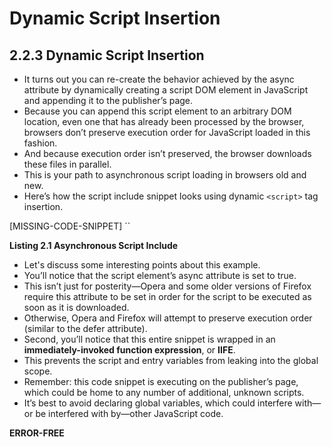 # Dynamic Script Insertion

## 2.2.3 Dynamic Script Insertion

- It turns out you can re-create the behavior achieved by the async attribute by dynamically creating a script DOM element in JavaScript and appending it to the publisher’s page.
- Because you can append this script element to an arbitrary DOM location, even one that has already been processed by the browser, browsers don’t preserve execution order for JavaScript loaded in this fashion.
- And because execution order isn’t preserved, the browser downloads these files in parallel.
- This is your path to asynchronous script loading in browsers old and new.
- Here’s how the script include snippet looks using dynamic `<script>` tag insertion.

[MISSING-CODE-SNIPPET]
``

**Listing 2.1 Asynchronous Script Include**

- Let's discuss some interesting points about this example.
- You’ll notice that the script element’s async attribute is set to true.
- This isn’t just for posterity—Opera and some older versions of Firefox require this attribute to be set in order for the script to be executed as soon as it is downloaded.
- Otherwise, Opera and Firefox will attempt to preserve execution order (similar to the defer attribute).
- Second, you’ll notice that this entire snippet is wrapped in an **immediately-invoked function expression**, or **IIFE**.
- This prevents the script and entry variables from leaking into the global scope.
- Remember: this code snippet is executing on the publisher’s page, which could be home to any number of additional, unknown scripts.
- It’s best to avoid declaring global variables, which could interfere with—or be interfered with by—other JavaScript code.

**ERROR-FREE <SCRIPT> TAG INSERTION**

- In the previous example, the `<script>` tag element is inserted before another found script element on the page.
- Alternatively, you could append the `<script>` tag to the head or body, but that isn’t always safe.
- In some browsers it’s possible to load a web page without a head element (admittedly, rare).
- And appending to the body element before it’s finished parsing can sometimes cause browser exceptions.
- Inserting before a found script element is a surefire way to load a script file without running into these gotchas.
- And you can always guarantee there’s at least one script element: the one that loaded your application.
- You might be wondering to yourself, “Why are we paying so much attention to this include snippet?”
- When it comes to third-party development, first impressions count.
- After you distribute this include snippet to publishers, it’ll be incredibly difficult to get them to change this code later.
- And unfortunately, since you likely don’t have access to the servers hosting their website, you can’t change it for them.
- It’s a good idea to come out with your best solution first.

**FASTER SCRIPT LOADING**

- If you’re interested in learning more techniques for loading your scripts faster, you’ll want to read the **High Performance Web Sites series of books by Steve Souders (O’Reilly)**.

- Steve covers every conceivable way of loading scripts, some of which can translate to big performance savings in your applications.
- We’ll cover some of these techniques as they pertain to third-party scripts in chapter 9 on performance.

- We’re moving on for now, but we’ll revisit the script include snippet later in this chapter.
- In the meantime, pretend you’ve already given the asynchronous include snippet to one of your store’s loyal fans, which they’ve added to their web page’s HTML source and published.

- This will cause your application’s initial script file, `widget.js`, to load on their web page.
- Let’s take a look inside this script file and see what it’s doing.

---

#### From [[_2_loading-script]]

[//begin]: # "Autogenerated link references for markdown compatibility"
[_2_loading-script]: _2_loading-script "Loading Script"
[//end]: # "Autogenerated link references"
